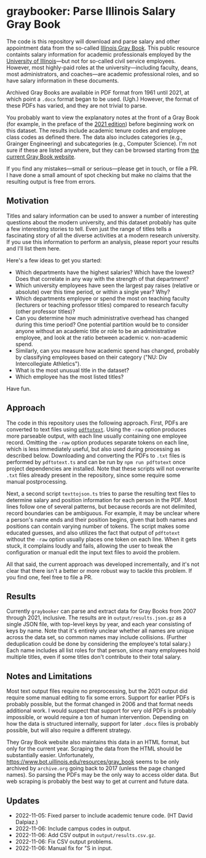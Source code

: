 # graybooker: Parse Illinois Salary Gray Book

The code is this repository will download and parse salary and other appointment data from the so-called
[Illinois Gray Book](https://www.bot.uillinois.edu/resources/gray_book). This public resource containts salary
information for academic professionals employed by the [University of Illinois](https://illinois.edu/)—but not for
so-called civil service employees. However, most highly-paid roles at the university—including faculty, deans, most
administrators, and coaches—are academic professional roles, and so have salary information in these documents.

Archived Gray Books are available in PDF format from 1961 until 2021, at which point a `.docx` format began to be used.
(Ugh.) However, the format of these PDFs has varied, and they are not trivial to parse.

You probably want to view the explanatory notes at the front of a Gray Book (for example, in the preface of the
[2021 edition](https://www.trustees.uillinois.edu/trustees/resources/historical-files/GrayBook2021.pdf)) before
beginning work on this dataset. The results include academic tenure codes and employee class codes as defined there. The
data also includes categories (e.g., Grainger Engineering) and subcategories (e.g., Computer Science). I'm not sure if
these are listed anywhere, but they can be browsed starting from
[the current Gray Book website](https://www.bot.uillinois.edu/resources/gray_book).

If you find any mistakes—small or serious—please get in touch, or file a PR. I have done a small amount of spot checking
but make no claims that the resulting output is free from errors.

## Motivation

Titles and salary information can be used to answer a number of interesting questions about the modern university, and
this dataset probably has quite a few interesting stories to tell. Even just the range of titles tells a fascinating
story of all the diverse activities at a modern research university. If you use this information to perform an analysis,
please report your results and I'll list them here.

Here's a few ideas to get you started:

- Which departments have the highest salaries? Which have the lowest? Does that correlate in any way with the strength
  of that department?
- Which university employees have seen the largest pay raises (relative or absolute) over this time period, or within a
  single year? Why?
- Which departments employee or spend the most on teaching faculty (lecturers or teaching professor titles) compared to
  research faculty (other professor titles)?
- Can you determine how much administrative overhead has changed during this time period? One potential partition would
  be to consider anyone without an academic title or role to be an administrative employee, and look at the ratio
  between academic v. non-academic spend.
- Similarly, can you measure how academic spend has changed, probably by classifying employees based on their category
  ("NU: Div Intercollegiate Athletics").
- What is the most unusual title in the dataset?
- Which employee has the most listed titles?

Have fun.

## Approach

The code in this repository uses the following approach. First, PDFs are converted to text files using
[`pdftotext`](https://www.xpdfreader.com/pdftotext-man.html). Using the `-raw` option produces more parseable output,
with each line usually containing one employee record. Omitting the `-raw` option produces separate tokens on each line,
which is less immediately useful, but also used during processing as described below. Downloading and converting the
PDFs to `.txt` files is performed by `pdftotext.ts` and can be run by `npm run pdftotext` once project dependencies are
installed. Note that these scripts will not overwrite `.txt` files already present in the repository, since some require
some manual postprocessing.

Next, a second script `texttojson.ts` tries to parse the resulting text files to determine salary and position
information for each person in the PDF. Most lines follow one of several patterns, but because records are not
delimited, record boundaries can be ambiguous. For example, it may be unclear where a person's name ends and their
position begins, given that both names and positions can contain varying number of tokens. The script makes some
educated guesses, and also utilizes the fact that output of `pdftotext` without the `-raw` option usually places one
token on each line. When it gets stuck, it complains loudly and fails, allowing the user to tweak the configuration or
manual edit the input text files to avoid the problem.

All that said, the current approach was developed incrementally, and it's not clear that there isn't a better or more
robust way to tackle this problem. If you find one, feel free to file a PR.

## Results

Currently `graybooker` can parse and extract data for Gray Books from 2007 through 2021, inclusive. The results are in
`output/results.json.gz` as a single JSON file, with top-level keys by year, and each year consisting of keys by name.
Note that it's entirely unclear whether all names are unique across the data set, so common names may include
collisions. (Further deduplication could be done by considering the employee's total salary.) Each name includes all
list roles for that person, since many employees hold multiple titles, even if some titles don't contribute to their
total salary.

## Notes and Limitations

Most text output files require no preprocessing, but the 2021 output did require some manual editing to fix some errors.
Support for earlier PDFs is probably possible, but the format changed in 2006 and that format needs additional work. I
would suspect that support for very old PDFs is probably impossible, or would require a ton of human intervention.
Depending on how the data is structured internally, support for later `.docx` files is probably possible, but will also
require a different strategy.

They Gray Book website also maintains this data in an HTML format, but only for the current year. Scraping the data from
the HTML should be substantially easier. Unfortunately, https://www.bot.uillinois.edu/resources/gray_book seems to be
only archived by `archive.org` going back to 2017 (unless the page changed names). So parsing the PDFs may be the only
way to access older data. But web scraping is probably the best way to get at current and future data.

## Updates

- 2022-11-05: Fixed parser to include academic tenure code. (HT David Dalpiaz.)
- 2022-11-06: Include campus codes in output.
- 2022-11-06: Add CSV output in `output/results.csv.gz`.
- 2022-11-06: Fix CSV output problems.
- 2022-11-06: Manual fix for "S in input.
